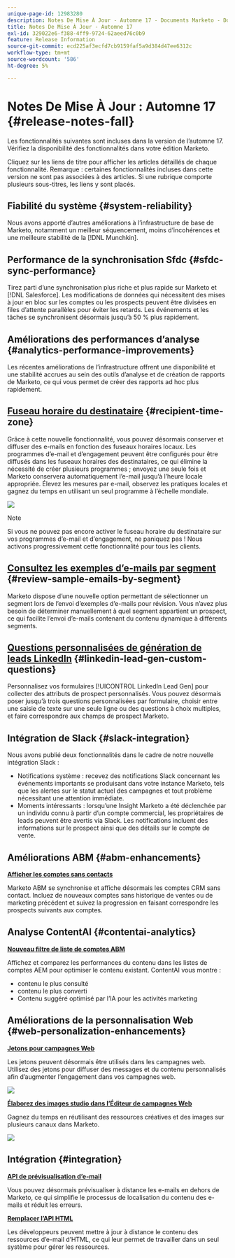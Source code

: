 ```yaml
---
unique-page-id: 12983280
description: Notes De Mise À Jour - Automne 17 - Documents Marketo - Documentation Du Produit
title: Notes De Mise À Jour - Automne 17
exl-id: 329022e6-f388-4ff9-9724-62aeed76c0b9
feature: Release Information
source-git-commit: ecd225af3ecfd7cb9159faf5a9d384d47ee6312c
workflow-type: tm+mt
source-wordcount: '586'
ht-degree: 5%

---
```


# Notes De Mise À Jour : Automne 17 {#release-notes-fall}

Les fonctionnalités suivantes sont incluses dans la version de l’automne 17. Vérifiez la disponibilité des fonctionnalités dans votre édition Marketo.

Cliquez sur les liens de titre pour afficher les articles détaillés de chaque fonctionnalité. Remarque : certaines fonctionnalités incluses dans cette version ne sont pas associées à des articles. Si une rubrique comporte plusieurs sous-titres, les liens y sont placés.

## Fiabilité du système {#system-reliability}

Nous avons apporté d’autres améliorations à l’infrastructure de base de Marketo, notamment un meilleur séquencement, moins d’incohérences et une meilleure stabilité de la [!DNL Munchkin].

## Performance de la synchronisation Sfdc {#sfdc-sync-performance}

Tirez parti d’une synchronisation plus riche et plus rapide sur Marketo et [!DNL Salesforce]. Les modifications de données qui nécessitent des mises à jour en bloc sur les comptes ou les prospects peuvent être divisées en files d’attente parallèles pour éviter les retards. Les événements et les tâches se synchronisent désormais jusqu’à 50 % plus rapidement.

## Améliorations des performances d’analyse {#analytics-performance-improvements}

Les récentes améliorations de l’infrastructure offrent une disponibilité et une stabilité accrues au sein des outils d’analyse et de création de rapports de Marketo, ce qui vous permet de créer des rapports ad hoc plus rapidement.

## [Fuseau horaire du destinataire](/help/marketo/product-docs/email-marketing/email-programs/email-program-actions/scheduling-with-recipient-time-zone/understanding-recipient-time-zone.md) {#recipient-time-zone}

Grâce à cette nouvelle fonctionnalité, vous pouvez désormais conserver et diffuser des e-mails en fonction des fuseaux horaires locaux. Les programmes d’e-mail et d’engagement peuvent être configurés pour être diffusés dans les fuseaux horaires des destinataires, ce qui élimine la nécessité de créer plusieurs programmes ; envoyez une seule fois et Marketo conservera automatiquement l’e-mail jusqu’à l’heure locale appropriée. Élevez les mesures par e-mail, observez les pratiques locales et gagnez du temps en utilisant un seul programme à l’échelle mondiale.

![](assets/image2017-11-29-8-3a45-3a47.png)

>[!NOTE]
>
>Si vous ne pouvez pas encore activer le fuseau horaire du destinataire sur vos programmes d’e-mail et d’engagement, ne paniquez pas ! Nous activons progressivement cette fonctionnalité pour tous les clients.

## [Consultez les exemples d’e-mails par segment](/help/marketo/product-docs/email-marketing/general/creating-an-email/send-a-sample-email.md) {#review-sample-emails-by-segment}

Marketo dispose d’une nouvelle option permettant de sélectionner un segment lors de l’envoi d’exemples d’e-mails pour révision. Vous n’avez plus besoin de déterminer manuellement à quel segment appartient un prospect, ce qui facilite l’envoi d’e-mails contenant du contenu dynamique à différents segments.

## [Questions personnalisées de génération de leads LinkedIn](/help/marketo/product-docs/demand-generation/social/social-functions/set-up-linkedin-lead-gen-forms.md) {#linkedin-lead-gen-custom-questions}

Personnalisez vos formulaires [!UICONTROL LinkedIn Lead Gen] pour collecter des attributs de prospect personnalisés. Vous pouvez désormais poser jusqu’à trois questions personnalisées par formulaire, choisir entre une saisie de texte sur une seule ligne ou des questions à choix multiples, et faire correspondre aux champs de prospect Marketo.

## Intégration de Slack {#slack-integration}

Nous avons publié deux fonctionnalités dans le cadre de notre nouvelle intégration Slack :

* Notifications système : recevez des notifications Slack concernant les événements importants se produisant dans votre instance Marketo, tels que les alertes sur le statut actuel des campagnes et tout problème nécessitant une attention immédiate.
* Moments intéressants : lorsqu’une Insight Marketo a été déclenchée par un individu connu à partir d’un compte commercial, les propriétaires de leads peuvent être avertis via Slack. Les notifications incluent des informations sur le prospect ainsi que des détails sur le compte de vente.

## Améliorations ABM {#abm-enhancements}

**[Afficher les comptes sans contacts](https://docs.marketo.com/x/fKCt)**

Marketo ABM se synchronise et affiche désormais les comptes CRM sans contact. Incluez de nouveaux comptes sans historique de ventes ou de marketing précédent et suivez la progression en faisant correspondre les prospects suivants aux comptes.

## Analyse ContentAI {#contentai-analytics}

**[Nouveau filtre de liste de comptes ABM](https://docs.marketo.com/x/1BPG)**

Affichez et comparez les performances du contenu dans les listes de comptes AEM pour optimiser le contenu existant. ContentAI vous montre :

* contenu le plus consulté
* contenu le plus converti
* Contenu suggéré optimisé par l’IA pour les activités marketing

## Améliorations de la personnalisation Web {#web-personalization-enhancements}

**[Jetons pour campagnes Web](/help/marketo/product-docs/web-personalization/working-with-web-campaigns/using-the-web-personalization-rich-text-editor.md)**

Les jetons peuvent désormais être utilisés dans les campagnes web. Utilisez des jetons pour diffuser des messages et du contenu personnalisés afin d’augmenter l’engagement dans vos campagnes web.

![](assets/image2017-11-16-11-3a25-3a7.png)

**[Élaborez des images studio dans l’Éditeur de campagnes Web](/help/marketo/product-docs/web-personalization/working-with-web-campaigns/using-the-web-personalization-rich-text-editor.md)**

Gagnez du temps en réutilisant des ressources créatives et des images sur plusieurs canaux dans Marketo.

![](assets/image2017-11-16-11-3a26-3a10.png)

## Intégration  {#integration}

**[API de prévisualisation d’e-mail](https://experienceleague.adobe.com/en/docs/marketo-developer/marketo/email-scripting)**

Vous pouvez désormais prévisualiser à distance les e-mails en dehors de Marketo, ce qui simplifie le processus de localisation du contenu des e-mails et réduit les erreurs.

**[Remplacer l’API HTML](https://experienceleague.adobe.com/en/docs/marketo-developer/marketo/email-scripting)**

Les développeurs peuvent mettre à jour à distance le contenu des ressources d’e-mail d’HTML, ce qui leur permet de travailler dans un seul système pour gérer les ressources.
